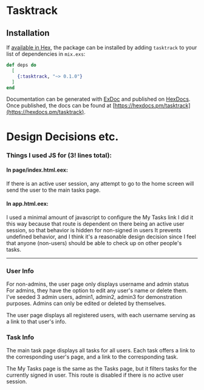 # Tasktrack

## Installation

If [available in Hex](https://hex.pm/docs/publish), the package can be installed
by adding `tasktrack` to your list of dependencies in `mix.exs`:

```elixir
def deps do
  [
    {:tasktrack, "~> 0.1.0"}
  ]
end
```

Documentation can be generated with [ExDoc](https://github.com/elixir-lang/ex_doc)
and published on [HexDocs](https://hexdocs.pm). Once published, the docs can
be found at [https://hexdocs.pm/tasktrack](https://hexdocs.pm/tasktrack).

# Design Decisions etc.

### Things I used JS for (3! lines total):
  #### In page/index.html.eex:
  If there is an active user session, any attempt to go to the home screen will
  send the user to the main tasks page.

  #### In app.html.eex:
  I used a minimal amount of javascript to configure the My Tasks link
  I did it this way because that route is dependent on there being an active
  user session, so that behavior is hidden for non-signed in users
  It prevents undefined behavior, and I think it's a reasonable design decision
  since I feel that anyone (non-users) should be able to check up on
  other people's tasks.

------

### User Info
  For non-admins, the user page only displays username and admin status
  For admins, they have the option to edit any user's name or delete them.
  I've seeded 3 admin users, admin1, admin2, admin3 for demonstration purposes.
  Admins can only be edited or deleted by themselves.

  The user page displays all registered users, with each username
  serving as a link to that user's info.

### Task Info
  The main task page displays all tasks for all users. Each task offers
  a link to the corresponding user's page, and a link to the corresponding task.

  The My Tasks page is the same as the Tasks page, but it filters tasks
  for the currently signed in user. This route is disabled if there is no
  active user session.
